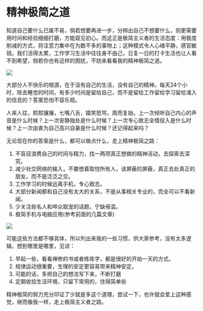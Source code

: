# 精神极简之道

知道自己要什么已属不易，倘若想要再进一步，分辨出自己不想要什么，则更需要用时间和经验细细打磨，方能窥见初心。而这正是极简主义者的生活态度：用极度削减的方式，将注意力集中在为数不多的事物上；这种模式令人心绪平静，感官敏锐。我们活得太累，工作学习生活中往往身不由己，日复一日的打卡生活也让人看不到希望，倘若你也有这样的困扰，不妨来看看我的精神极简之道。

![](_resources/minispirit1.jpg)

大部分人不快乐的根源，在于没有自己的生活，没有自己的精神。每天24个小时，除去睡觉的时间，有多少时间是留给自己，而不是留给工作留给学习留给涌入的信息的？答案恐怕不容乐观。

人来人往，熙熙攘攘，七嘴八舌，嬉笑怒骂，周而复始。上一次倾听自己内心的声音是什么时候？上一次安静独处是什么时候？上一次专心致志全情投入是什么时候？上一次由衷为自己高兴自豪是什么时候？还记得起来吗？

无论现在你的答案是什么，都可以做点什么，走上精神极简之路：

1. 不盲目浪费自己的时间与精力，找一两项真正想做的精神活动，去探索去深究。
2. 减少社交网络的输入，不要想着取悦所有人，该屏蔽的屏蔽，真正去处真正的朋友，而不是泛泛之交。
3. 工作学习的时候远离手机，专心致志。
4. 大部分新闻都和自己没有太大的关系，不是从事相关专业的，完全可以不看新闻。
5. 少关注些名人和哗众取宠的话题，宁缺毋滥。
6. 极简手机与电脑应用(参考前面的几篇文章)

![](_resources/minispirit2.jpg)

可能这些方法都不够具体，所以列出来我的一些习惯，供大家参考，没有太多逻辑，想到哪里是哪里，见谅：

1. 早起一些，看看禅修的书或者练练字，都是很好的开始一天的方式。
2. 规律运动很重要，生理的安定更容易带来精神安定。
3. 可能的话，多把自己的想法写下来，不断打磨
4. 定期收拾生活环境，只留下常用的，住得简单些

精神极简的努力充分印证了少就是多这个道理，尝试一下，也许就会爱上这种感觉，继而像我一样，走上极简主义者之路。
